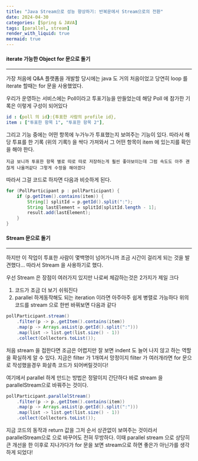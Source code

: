 ```yaml
---
title: "Java Stream으로 성능 향상하기: 반복문에서 Stream으로의 전환"
date: 2024-04-30
categories: [Spring & JAVA]
tags: [parallel, stream]
render_with_liquid: true
mermaid: true
---
```

#### iterate 가능한 Object for 문으로 돌기
---
가장 처음에 Q&A 플랫폼을 개발할 당시에는 java 도 거의 처음이었고 당연히 loop 를 iterate 할때는 for 문을 사용했었다.

우리가 운영하는 서비스에는 Poll이라고 투표기능을 만들었는데 해당 Poll 에 참가한 기록은 이렇게 구성이 되어있다

```yml
id : {poll 의 id}:{투표한 사람의 profile id},
item : ["투표한 항목 1", "투표한 항목 2"],
```

그리고 기능 중에는 어떤 항목에 누가누가 투표했는지 보여주는 기능이 있다.
따라서 해당 투표를 한 기록 (위의 기록!) 을 싹다 가져와서 그 어떤 항목이 item 에 있는지를 확인을 해야 한다.

`지금 보니까 투표한 항목 별로 따로 따로 저장하는게 훨씬 좋아보이는데 그럼 속도도 아주 괜찮게 나올꺼같다 그렇게 수정을 해야겠다`

따라서 그걸 코드로 하자면 다음과 비슷하게 된다.
```java
for (PollParticipant p : pollParticipant) {
    if (p.getItem().contains(item)) {
        String[] splitId = p.getId().split(":");
        String lastElement = splitId[splitId.length - 1];
        result.add(lastElement);
    }
}
```


#### Stream 문으로 돌기
---
하지만 이 작업이 투표한 사람이 몇백명이 넘어가니까 조금 시간이 걸리게 되는 것을 발견했다...
따라서 Stream 을 사용하기로 했다.

우선 Stream 은 장점이 여러가지 있지만 나로써 체감하는것은 2가지가 제일 크다
1. 코드가 조금 더 보기 쉬워진다
2. parallel 하게동작해도 되는 iteration 이라면 아주아주 쉽게 병렬로 가능하다
위의 코드를 stream 으로 한번 바꿔보면 다음과 같다

```java
pollParticipant.stream()
	.filter(p -> p.,getItem().contains(item))
	.map(p -> Arrays.asList(p.getId().split(":")))
	.map(list -> list.get(list.size() - 1))
	.collect(Collectors.toList());
```

처음 stream 을 접한다면 조금은 어렵지만 잘 보면 indent 도 늘어 나지 않고 하는 역할을 확실하게 알 수 있다.
지금은 filter 가 1개여서 망정이지 filter 가 여러개라면 for 문으로 작성했을경우 화살촉 코드가 되어버릴것이다!

여기에서 parallel 하게 만드는 방법은 정말이지 간단하다 바로 stream 을 parallelStream으로 바꿔주는 것이다. 

```java
pollParticipant.parallelStream()
	.filter(p -> p.,getItem().contains(item))
	.map(p -> Arrays.asList(p.getId().split(":")))
	.map(list -> list.get(list.size() - 1))
	.collect(Collectors.toList());
```

지금 코드의 동작과 return 값을 그저 순서 상관없이 보여주는 것이라서 parallelStream으로 으로 바꾸어도 전혀 무방하다. 
이때 parallel stream 으로 상당히 큰 개선을 한 이후로 지나가다가 for 문을 보면 stream으로 하면 좋은가 아닌가를 생각하게 되었다!